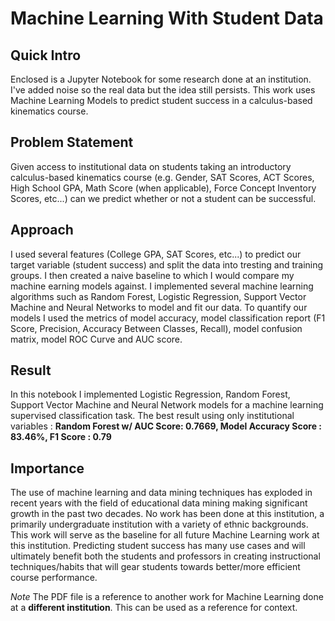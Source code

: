 # Machine Learning With Student Data

## Quick Intro

Enclosed is a Jupyter Notebook for some research done at an institution. I've added noise so the real data but the idea still persists. This work uses Machine Learning Models to predict student success in a calculus-based kinematics course.

## Problem Statement

Given access to institutional data on students taking an introductory calculus-based kinematics course (e.g. Gender, SAT Scores, ACT Scores, High School GPA, Math Score (when applicable), Force Concept Inventory Scores, etc...) can we predict whether or not a student can be successful.

## Approach

I used several features (College GPA, SAT Scores, etc...) to predict our target variable (student success) and split the data into tresting and training groups. I then created a naive baseline to which I would compare my machine earning models against. I implemented several machine learning algorithms such as Random Forest, Logistic Regression, Support Vector Machine and Neural Networks to model and fit our data. To quantify our models I used the metrics of model accuracy, model classification report (F1 Score, Precision, Accuracy Between Classes, Recall), model confusion matrix, model ROC Curve and AUC score.

## Result

In this notebook I implemented Logistic Regression, Random Forest, Support Vector Machine and Neural Network models for a machine learning supervised classification task. The best result using only institutional variables : **Random Forest w/ AUC Score: 0.7669, Model Accuracy Score : 83.46%, F1 Score : 0.79**

## Importance

The use of machine learning and data mining techniques has exploded in recent years with the field of educational data mining making significant growth in the past two decades. No work has been done at this institution, a primarily undergraduate institution with a variety of ethnic backgrounds. This work will serve as the baseline for all future Machine Learning work at this institution. Predicting student success has many use cases and will ultimately benefit both the students and professors in creating instructional techniques/habits that will gear students towards better/more efficient course performance.

 


*Note*
The PDF file is a reference to another work for Machine Learning done at a **different institution**. This can be used as a reference for context. 
